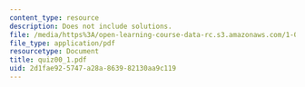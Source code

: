 ```yaml
---
content_type: resource
description: Does not include solutions.
file: /media/https%3A/open-learning-course-data-rc.s3.amazonaws.com/1-017-computing-and-data-analysis-for-environmental-applications-fall-2003/2d1fae925747a28a863982130aa9c119_quiz00_1.pdf
file_type: application/pdf
resourcetype: Document
title: quiz00_1.pdf
uid: 2d1fae92-5747-a28a-8639-82130aa9c119
---
```

